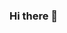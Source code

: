 ### Hi there 👋

<!--
**dev-harshkatiyar/dev-harshkatiyar** is a ✨ _special_ ✨ repository because its `README.md` (this file) appears on your GitHub profile.

Here are some ideas to get you started:

- 🔭 I’m currently working on Java Project
- 🌱 I’m currently learning Java
- 💬 Ask me about Data Structures
- 📫 How to reach me: harshkatiyar540@gmail.com
-->
